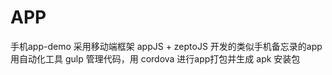 # APP
手机app-demo
采用移动端框架 appJS + zeptoJS 开发的类似手机备忘录的app
用自动化工具 gulp 管理代码，用 cordova 进行app打包并生成 apk 安装包
